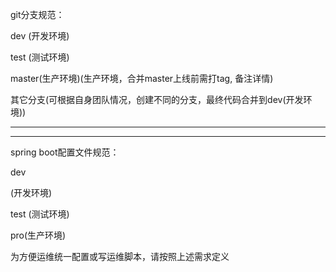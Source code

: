 git分支规范：

dev\(开发环境\)

test\(测试环境\)

master\(生产环境\)\(生产环境，合并master上线前需打tag, 备注详情\)

其它分支\(可根据自身团队情况，创建不同的分支，最终代码合并到dev\(开发环境\)\)

-------------------------------------------------------------------------------------------------------------------------------

spring boot配置文件规范：

dev\(开发环境\)

test\(测试环境\)

pro\(生产环境\)



为方便运维统一配置或写运维脚本，请按照上述需求定义

